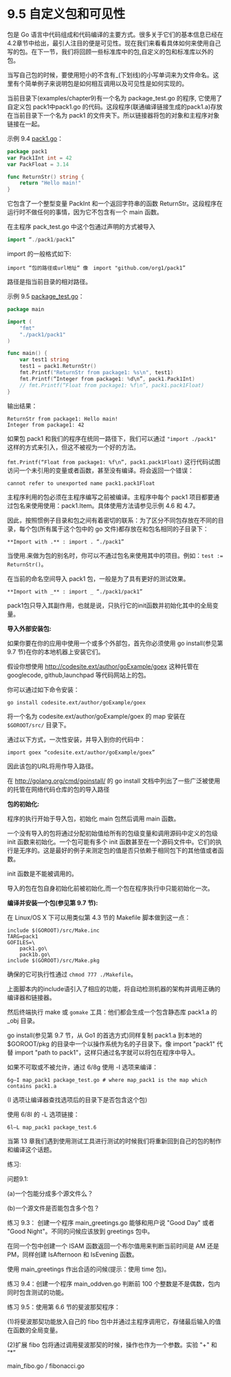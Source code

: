 # 9.5 自定义包和可见性

包是 Go 语言中代码组成和代码编译的主要方式。很多关于它们的基本信息已经在4.2章节中给出，最引人注目的便是可见性。现在我们来看看具体如何来使用自己写的包。在下一节，我们将回顾一些标准库中的包,自定义的包和标准库以外的包。

当写自己包的时候，要使用短小的不含有_(下划线)的小写单词来为文件命名。这里有个简单例子来说明包是如何相互调用以及可见性是如何实现的。

当前目录下(examples/chapter9)有一个名为 package_test.go 的程序, 它使用了自定义包 pack1中pack1.go 的代码。这段程序(联通编译链接生成的pack1.a)存放在当前目录下一个名为 pack1 的文件夹下。所以链接器将包的对象和主程序对象链接在一起。

示例 9.4 [pack1.go](examples/chapter_9/pack1.go)：

```go
package pack1
var Pack1Int int = 42
var PackFloat = 3.14

func ReturnStr() string {
	return "Hello main!"
}
```

它包含了一个整型变量 PackInt 和一个返回字符串的函数 ReturnStr。这段程序在运行时不做任何的事情，因为它不包含有一个 main 函数。

在主程序 pack_test.go 中这个包通过声明的方式被导入

```go
import “./pack1/pack1”
```

import 的一般格式如下:

	import “包的路径或url地址“ 像　import "github.com/org1/pack1”

路径是指当前目录的相对路径。

示例 9.5 [package_test.go](examples/chapter_9/package_test.go)：

```go
package main

import (
	"fmt"
	"./pack1/pack1"
)

func main() {
	var test1 string
	test1 = pack1.ReturnStr()
	fmt.Printf("ReturnStr from package1: %s\n", test1)
	fmt.Printf(“Integer from package1: %d\n”, pack1.Pack1Int)
	// fmt.Printf(“Float from package1: %f\n”, pack1.pack1Float)
}
```

输出结果：

	ReturnStr from package1: Hello main!
	Integer from package1: 42

如果包 pack1 和我们的程序在统同一路径下，我们可以通过 `"import ./pack1"` 这样的方式来引入，但这不被视为一个好的方法。

`fmt.Printf(“Float from package1: %f\n”, pack1.pack1Float)` 这行代码试图访问一个未引用的变量或者函数，甚至没有编译。将会返回一个错误：

	cannot refer to unexported name pack1.pack1Float

主程序利用的包必须在主程序编写之前被编译。主程序中每个 pack1 项目都要通过包名来使用使用：pack1.Item。具体使用方法请参见示例 4.6 和 4.7。

因此，按照惯例子目录和包之间有着密切的联系：为了区分不同包存放在不同的目录，每个包(所有属于这个包中的 go 文件)都存放在和包名相同的子目录下：

	**Import with .** : import . “./pack1”

当使用.来做为包的别名时，你可以不通过包名来使用其中的项目。例如：`test := ReturnStr()`。

在当前的命名空间导入 pack1 包，一般是为了具有更好的测试效果。

	**Import with _** : import _ “./pack1/pack1”

pack1包只导入其副作用，也就是说，只执行它的init函数并初始化其中的全局变量。

**导入外部安装包:**

如果你要在你的应用中使用一个或多个外部包，首先你必须使用 go install(参见第 9.7 节)在你的本地机器上安装它们。

假设你想使用 http://codesite.ext/author/goExample/goex 这种托管在 googlecode, github,launchpad 等代码网站上的包。

你可以通过如下命令安装：

	go install codesite.ext/author/goExample/goex

将一个名为 codesite.ext/author/goExample/goex 的 map 安装在 `$GOROOT/src/` 目录下。

通过以下方式，一次性安装，并导入到你的代码中：

	import goex “codesite.ext/author/goExample/goex”

因此该包的URL将用作导入路径。

在 http://golang.org/cmd/goinstall/ 的 go install 文档中列出了一些广泛被使用的托管在网络代码仓库的包的导入路径

**包的初始化:**

程序的执行开始于导入包，初始化 main 包然后调用 main 函数。

一个没有导入的包将通过分配初始值给所有的包级变量和调用源码中定义的包级 init 函数来初始化。一个包可能有多个 init 函数甚至在一个源码文件中。它们的执行是无序的。这是最好的例子来测定包的值是否只依赖于相同包下的其他值或者函数。

init 函数是不能被调用的。

导入的包在包自身初始化前被初始化,而一个包在程序执行中只能初始化一次。

**编译并安装一个包(参见第 9.7 节):**

在 Linux/OS X 下可以用类似第 4.3 节的 Makefile 脚本做到这一点：

	include $(GOROOT)/src/Make.inc
	TARG=pack1
	GOFILES=\
	 	pack1.go\
	 	pack1b.go\
	include $(GOROOT)/src/Make.pkg

确保的它可执行性通过 `chmod 777 ./Makefile`。

上面脚本内的include语引入了相应的功能，将自动检测机器的架构并调用正确的编译器和链接器。

然后终端执行 make 或 `gomake` 工具：他们都会生成一个包含静态库 pack1.a 的 _obj 目录。

go install(参见第 9.7 节，从 Go1 的首选方式)同样复制 pack1.a 到本地的 $GOROOT/pkg 的目录中一个以操作系统为名的子目录下。像 import "pack1" 代替 import "path to pack1"，这样只通过名字就可以将包在程序中导入。

如果不可取或不被允许，通过 6/8g 使用 -I 选项来编译：

	6g—I map_pack1 package_test.go # where map_pack1 is the map which contains pack1.a

(I 选项让编译器查找选项后的目录下是否包含这个包)

使用 6/8l 的 -L 选项链接：

	6l—L map_pack1 package_test.6

当第 13 章我们遇到使用测试工具进行测试的时候我们将重新回到自己的包的制作和编译这个话题。

练习:

问题9.1:

(a)一个包能分成多个源文件么？

(b)一个源文件是否能包含多个包？

练习 9.3：
创建一个程序 main_greetings.go 能够和用户说 "Good Day" 或者 "Good Night"。不同的问候应该放到 greetings 包中。

在同一个包中创建一个 ISAM 函数返回一个布尔值用来判断当前时间是 AM 还是 PM，同样创建 IsAfternoon 和 IsEvening 函数。

使用 main_greetings 作出合适的问候(提示：使用 time 包)。

练习 9.4：创建一个程序 main_oddven.go 判断前 100 个整数是不是偶数，包内同时包含测试的功能。

练习 9.5：使用第 6.6 节的斐波那契程序：

(1)将斐波那契功能放入自己的 fibo 包中并通过主程序调用它，存储最后输入的值在函数的全局变量。

(2)扩展 fibo 包将通过调用斐波那契的时候，操作也作为一个参数。实验 "+" 和 “*”

main_fibo.go / fibonacci.go
